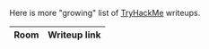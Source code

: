 Here is more "growing" list of [TryHackMe](https://tryhackme.com/) writeups.

| Room | Writeup link|
| ---- | ---- |
